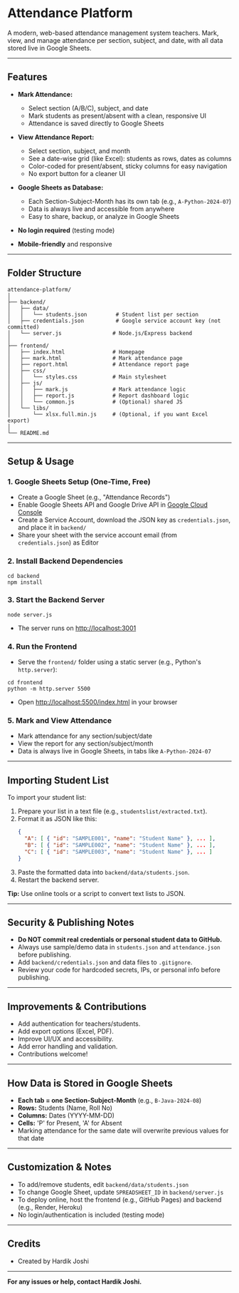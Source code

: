 # Attendance Platform

A modern, web-based attendance management system teachers. Mark, view, and manage attendance per section, subject, and date, with all data stored live in Google Sheets.

---

## Features

- **Mark Attendance:**
  - Select section (A/B/C), subject, and date
  - Mark students as present/absent with a clean, responsive UI
  - Attendance is saved directly to Google Sheets

- **View Attendance Report:**
  - Select section, subject, and month
  - See a date-wise grid (like Excel): students as rows, dates as columns
  - Color-coded for present/absent, sticky columns for easy navigation
  - No export button for a cleaner UI

- **Google Sheets as Database:**
  - Each Section-Subject-Month has its own tab (e.g., `A-Python-2024-07`)
  - Data is always live and accessible from anywhere
  - Easy to share, backup, or analyze in Google Sheets

- **No login required** (testing mode)
- **Mobile-friendly** and responsive

---

## Folder Structure

```
attendance-platform/
│
├── backend/
│   ├── data/
│   │   └── students.json         # Student list per section
│   ├── credentials.json          # Google service account key (not committed)
│   └── server.js                # Node.js/Express backend
│
├── frontend/
│   ├── index.html               # Homepage
│   ├── mark.html                # Mark attendance page
│   ├── report.html              # Attendance report page
│   ├── css/
│   │   └── styles.css           # Main stylesheet
│   ├── js/
│   │   ├── mark.js              # Mark attendance logic
│   │   ├── report.js            # Report dashboard logic
│   │   └── common.js            # (Optional) shared JS
│   └── libs/
│       └── xlsx.full.min.js     # (Optional, if you want Excel export)
│
└── README.md
```

---

## Setup & Usage

### 1. **Google Sheets Setup (One-Time, Free)**
- Create a Google Sheet (e.g., "Attendance Records")
- Enable Google Sheets API and Google Drive API in [Google Cloud Console](https://console.cloud.google.com/)
- Create a Service Account, download the JSON key as `credentials.json`, and place it in `backend/`
- Share your sheet with the service account email (from `credentials.json`) as Editor

### 2. **Install Backend Dependencies**
```
cd backend
npm install
```

### 3. **Start the Backend Server**
```
node server.js
```
- The server runs on [http://localhost:3001](http://localhost:3001)

### 4. **Run the Frontend**
- Serve the `frontend/` folder using a static server (e.g., Python's `http.server`):
```
cd frontend
python -m http.server 5500
```
- Open [http://localhost:5500/index.html](http://localhost:5500/index.html) in your browser

### 5. **Mark and View Attendance**
- Mark attendance for any section/subject/date
- View the report for any section/subject/month
- Data is always live in Google Sheets, in tabs like `A-Python-2024-07`

---

## Importing Student List

To import your student list:
1. Prepare your list in a text file (e.g., `studentslist/extracted.txt`).
2. Format it as JSON like this:
   ```json
   {
     "A": [ { "id": "SAMPLE001", "name": "Student Name" }, ... ],
     "B": [ { "id": "SAMPLE002", "name": "Student Name" }, ... ],
     "C": [ { "id": "SAMPLE003", "name": "Student Name" }, ... ]
   }
   ```
3. Paste the formatted data into `backend/data/students.json`.
4. Restart the backend server.

**Tip:** Use online tools or a script to convert text lists to JSON.

---

## Security & Publishing Notes

- **Do NOT commit real credentials or personal student data to GitHub.**
- Always use sample/demo data in `students.json` and `attendance.json` before publishing.
- Add `backend/credentials.json` and data files to `.gitignore`.
- Review your code for hardcoded secrets, IPs, or personal info before publishing.

---

## Improvements & Contributions

- Add authentication for teachers/students.
- Add export options (Excel, PDF).
- Improve UI/UX and accessibility.
- Add error handling and validation.
- Contributions welcome!

---

## How Data is Stored in Google Sheets
- **Each tab = one Section-Subject-Month** (e.g., `B-Java-2024-08`)
- **Rows:** Students (Name, Roll No)
- **Columns:** Dates (YYYY-MM-DD)
- **Cells:** 'P' for Present, 'A' for Absent
- Marking attendance for the same date will overwrite previous values for that date

---

## Customization & Notes
- To add/remove students, edit `backend/data/students.json`
- To change Google Sheet, update `SPREADSHEET_ID` in `backend/server.js`
- To deploy online, host the frontend (e.g., GitHub Pages) and backend (e.g., Render, Heroku)
- No login/authentication is included (testing mode)

---

## Credits
- Created by Hardik Joshi

---

**For any issues or help, contact Hardik Joshi.**